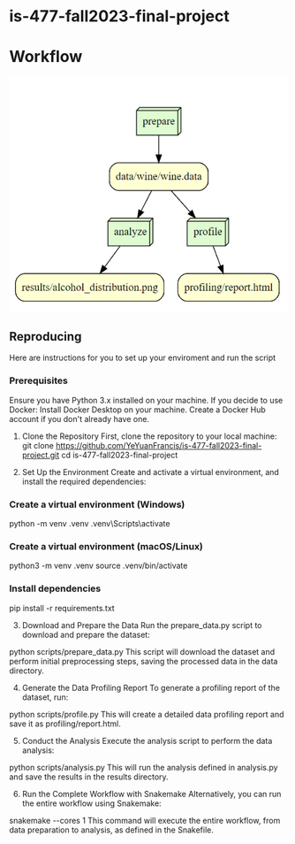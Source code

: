 # is-477-fall2023-final-project
# Workflow
![Workflow Diagram](image.png)
## Reproducing
Here are instructions for you to set up your enviroment and run the script

### Prerequisites

Ensure you have Python 3.x installed on your machine.
If you decide to use Docker:
Install Docker Desktop on your machine.
Create a Docker Hub account if you don't already have one.

1. Clone the Repository
First, clone the repository to your local machine:
git clone https://github.com/YeYuanFrancis/is-477-fall2023-final-project.git
cd is-477-fall2023-final-project

2. Set Up the Environment
Create and activate a virtual environment, and install the required dependencies:

### Create a virtual environment (Windows)
python -m venv .venv
.venv\Scripts\activate

### Create a virtual environment (macOS/Linux)
python3 -m venv .venv
source .venv/bin/activate

### Install dependencies
pip install -r requirements.txt

3. Download and Prepare the Data
Run the prepare_data.py script to download and prepare the dataset:

python scripts/prepare_data.py
This script will download the dataset and perform initial preprocessing steps, saving the processed data in the data directory.

4. Generate the Data Profiling Report
To generate a profiling report of the dataset, run:

python scripts/profile.py
This will create a detailed data profiling report and save it as profiling/report.html.

5. Conduct the Analysis
Execute the analysis script to perform the data analysis:

python scripts/analysis.py
This will run the analysis defined in analysis.py and save the results in the results directory.

6. Run the Complete Workflow with Snakemake
Alternatively, you can run the entire workflow using Snakemake:

snakemake --cores 1
This command will execute the entire workflow, from data preparation to analysis, as defined in the Snakefile.
